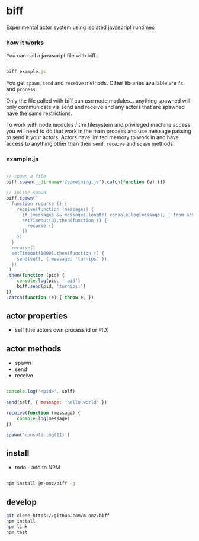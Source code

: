 
# biff

Experimental actor system using isolated javascript runtimes

### how it works

You can call a javascript file with biff...

```js

biff example.js

```

You get ```spawn```, ```send``` and ```receive``` methods.
Other libraries available are ```fs``` and ```process```.

Only the file called with biff can use node modules... anything spawned will only communicate
 via send and receive and any actors that are spawned have the same restrictions.

To work with node modules / the filesystem and privileged machine access you will need to do that
work in the main process and use message passing to send it your actors. Actors have limited memory
 to work in and have access to anything other than their ```send```, ```receive``` and  ```spawn``` methods.

### example.js

```js

// spawn a file
biff.spawn(__dirname+'/something.js').catch(function (e) {})

// inline spawn
biff.spawn(`
  function recurse () {
    receive(function (messages) {
      if (messages && messages.length) console.log(messages, ' from actor')
      setTimeout(0).then(function () {
        recurse ()
      })
    })
  }
  recurse()
  setTimeout(1000).then(function () {
    send(self, { message: 'turnips' })
  })
`)
.then(function (pid) {
	console.log(pid, ' pid')
	biff.send(pid, 'turnips!')
})
.catch(function (e) { throw e; })

```

## actor properties

* self (the actors own process id or PID)

## actor methods

* spawn
* send
* receive

```js

console.log('<pid>', self)

send(self, { message: 'hello world' })

receive(function (message) {
	console.log(message)
})

spawn('console.log(11)')

```

## install

* todo - add to NPM

```sh

npm install @m-onz/biff -g

```

## develop

```sh
git clone https://github.com/m-onz/biff
npm install
npm link
npm test
```
